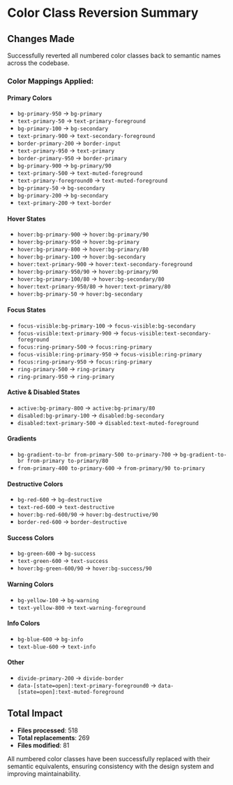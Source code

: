 # Color Class Reversion Summary

## Changes Made

Successfully reverted all numbered color classes back to semantic names across the codebase.

### Color Mappings Applied:

#### Primary Colors
- `bg-primary-950` → `bg-primary`
- `text-primary-50` → `text-primary-foreground`
- `bg-primary-100` → `bg-secondary`
- `text-primary-900` → `text-secondary-foreground`
- `border-primary-200` → `border-input`
- `text-primary-950` → `text-primary`
- `border-primary-950` → `border-primary`
- `bg-primary-900` → `bg-primary/90`
- `text-primary-500` → `text-muted-foreground`
- `text-primary-foreground0` → `text-muted-foreground`
- `bg-primary-50` → `bg-secondary`
- `bg-primary-200` → `bg-secondary`
- `text-primary-200` → `text-border`

#### Hover States
- `hover:bg-primary-900` → `hover:bg-primary/90`
- `hover:bg-primary-950` → `hover:bg-primary`
- `hover:bg-primary-800` → `hover:bg-primary/80`
- `hover:bg-primary-100` → `hover:bg-secondary`
- `hover:text-primary-900` → `hover:text-secondary-foreground`
- `hover:bg-primary-950/90` → `hover:bg-primary/90`
- `hover:bg-primary-100/80` → `hover:bg-secondary/80`
- `hover:text-primary-950/80` → `hover:text-primary/80`
- `hover:bg-primary-50` → `hover:bg-secondary`

#### Focus States
- `focus-visible:bg-primary-100` → `focus-visible:bg-secondary`
- `focus-visible:text-primary-900` → `focus-visible:text-secondary-foreground`
- `focus:ring-primary-500` → `focus:ring-primary`
- `focus-visible:ring-primary-950` → `focus-visible:ring-primary`
- `focus:ring-primary-950` → `focus:ring-primary`
- `ring-primary-500` → `ring-primary`
- `ring-primary-950` → `ring-primary`

#### Active & Disabled States
- `active:bg-primary-800` → `active:bg-primary/80`
- `disabled:bg-primary-100` → `disabled:bg-secondary`
- `disabled:text-primary-500` → `disabled:text-muted-foreground`

#### Gradients
- `bg-gradient-to-br from-primary-500 to-primary-700` → `bg-gradient-to-br from-primary to-primary/80`
- `from-primary-400 to-primary-600` → `from-primary/90 to-primary`

#### Destructive Colors
- `bg-red-600` → `bg-destructive`
- `text-red-600` → `text-destructive`
- `hover:bg-red-600/90` → `hover:bg-destructive/90`
- `border-red-600` → `border-destructive`

#### Success Colors
- `bg-green-600` → `bg-success`
- `text-green-600` → `text-success`
- `hover:bg-green-600/90` → `hover:bg-success/90`

#### Warning Colors
- `bg-yellow-100` → `bg-warning`
- `text-yellow-800` → `text-warning-foreground`

#### Info Colors
- `bg-blue-600` → `bg-info`
- `text-blue-600` → `text-info`

#### Other
- `divide-primary-200` → `divide-border`
- `data-[state=open]:text-primary-foreground0` → `data-[state=open]:text-muted-foreground`

## Total Impact

- **Files processed**: 518
- **Total replacements**: 269
- **Files modified**: 81

All numbered color classes have been successfully replaced with their semantic equivalents, ensuring consistency with the design system and improving maintainability.